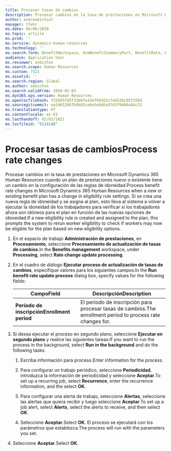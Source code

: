```yaml
---
title: Procesar tasas de cambios
description: Procesar cambios en la tasa de prestaciones en Microsoft Dynamics 365 Human Resources cuando un plan de prestaciones nuevo o existente tiene un cambio en la configuración de las reglas de idoneidad.
author: andreabichsel
manager: tfehr
ms.date: 04/06/2020
ms.topic: article
ms.prod: ''
ms.service: dynamics-human-resources
ms.technology: ''
ms.search.form: BenefitWorkspace, HcmBenefitSummaryPart, BenefitRate, BenefitEligibilityProcessResultViewer
audience: Application User
ms.reviewer: anbichse
ms.search.scope: Human Resources
ms.custom: 7521
ms.assetid: ''
ms.search.region: Global
ms.author: anbichse
ms.search.validFrom: 2020-02-03
ms.dyn365.ops.version: Human Resources
ms.openlocfilehash: f326957d5f33607e434f99563cfeb528c05f258d
ms.sourcegitcommit: ea2d652867b9b83ce6e5e8d6a97d2f9460a84c52
ms.translationtype: HT
ms.contentlocale: es-ES
ms.lasthandoff: 02/03/2021
ms.locfileid: "5114148"
---
```

# <a name="process-rate-changes"></a><span data-ttu-id="f4816-103">Procesar tasas de cambios</span><span class="sxs-lookup"><span data-stu-id="f4816-103">Process rate changes</span></span>

<span data-ttu-id="f4816-104">Procesar cambios en la tasa de prestaciones en Microsoft Dynamics 365 Human Resources cuando un plan de prestaciones nuevo o existente tiene un cambio en la configuración de las reglas de idoneidad.</span><span class="sxs-lookup"><span data-stu-id="f4816-104">Process benefit rate changes in Microsoft Dynamics 365 Human Resources when a new or existing benefit plan has a change in eligibility rule settings.</span></span> <span data-ttu-id="f4816-105">Si se crea una nueva regla de idoneidad y se asigna al plan, esto lleva al sistema a volver a ejecutar la idoneidad de los trabajadores para verificar si los trabajadores ahora son idóneos para el plan en función de las nuevas opciones de idoneidad.</span><span class="sxs-lookup"><span data-stu-id="f4816-105">If a new eligibility rule is created and assigned to the plan, this prompts the system to rerun worker eligibility to check if workers may now be eligible for the plan based on new eligibility options.</span></span> 

1. <span data-ttu-id="f4816-106">En el espacio de trabajo **Administración de prestaciones**, en **Procesamiento**, seleccione **Procesamiento de actualización de tasas de cambios**.</span><span class="sxs-lookup"><span data-stu-id="f4816-106">In the **Benefits management** workspace, under **Processing**, select **Rate change update processing**.</span></span>

2. <span data-ttu-id="f4816-107">En el cuadro de diálogo **Ejecutar proceso de actualización de tasas de cambios**, especifique valores para los siguientes campos:</span><span class="sxs-lookup"><span data-stu-id="f4816-107">In the **Run benefit rate update process** dialog box, specify values for the following fields:</span></span>

   | <span data-ttu-id="f4816-108">Campo</span><span class="sxs-lookup"><span data-stu-id="f4816-108">Field</span></span> | <span data-ttu-id="f4816-109">Descripción</span><span class="sxs-lookup"><span data-stu-id="f4816-109">Description</span></span> |
   | --- | --- |
   | <span data-ttu-id="f4816-110">**Período de inscripción**</span><span class="sxs-lookup"><span data-stu-id="f4816-110">**Enrollment period**</span></span> | <span data-ttu-id="f4816-111">El periodo de inscripción para procesar tasas de cambios.</span><span class="sxs-lookup"><span data-stu-id="f4816-111">The enrollment period to process rate changes for.</span></span> |

3. <span data-ttu-id="f4816-112">Si desea ejecutar el proceso en segundo plano, seleccione **Ejecutar en segundo plano** y realice las siguientes tareas:</span><span class="sxs-lookup"><span data-stu-id="f4816-112">If you want to run the process in the background, select **Run in the background** and do the following tasks:</span></span>

   1. <span data-ttu-id="f4816-113">Escriba información para proceso.</span><span class="sxs-lookup"><span data-stu-id="f4816-113">Enter information for the process.</span></span>

   2. <span data-ttu-id="f4816-114">Para configurar un trabajo periódico, seleccione **Periodicidad**, introduzca la información de periodicidad y seleccione **Aceptar**.</span><span class="sxs-lookup"><span data-stu-id="f4816-114">To set up a recurring job, select **Recurrence**, enter the recurrence information, and the select **OK**.</span></span>

   3. <span data-ttu-id="f4816-115">Para configurar una alerta de trabajo, seleccione **Alertas**, seleccione las alertas que quiera recibir y luego seleccione **Aceptar**.</span><span class="sxs-lookup"><span data-stu-id="f4816-115">To set up a job alert, select **Alerts**, select the alerts to receive, and then select **OK**.</span></span>

   4. <span data-ttu-id="f4816-116">Seleccione **Aceptar**.</span><span class="sxs-lookup"><span data-stu-id="f4816-116">Select **OK**.</span></span> <span data-ttu-id="f4816-117">El proceso se ejecutará con los parámetros que establezca.</span><span class="sxs-lookup"><span data-stu-id="f4816-117">The process will run with the parameters you set.</span></span>

4. <span data-ttu-id="f4816-118">Seleccione **Aceptar**.</span><span class="sxs-lookup"><span data-stu-id="f4816-118">Select **OK**.</span></span>
